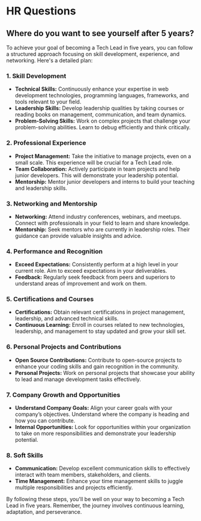 # HR Questions

## Where do you want to see yourself after 5 years?

To achieve your goal of becoming a Tech Lead in five years, you can follow a structured approach focusing on skill development, experience, and networking. Here's a detailed plan:

### 1. **Skill Development**
   - **Technical Skills:** Continuously enhance your expertise in web development technologies, programming languages, frameworks, and tools relevant to your field.
   - **Leadership Skills:** Develop leadership qualities by taking courses or reading books on management, communication, and team dynamics.
   - **Problem-Solving Skills:** Work on complex projects that challenge your problem-solving abilities. Learn to debug efficiently and think critically.

### 2. **Professional Experience**
   - **Project Management:** Take the initiative to manage projects, even on a small scale. This experience will be crucial for a Tech Lead role.
   - **Team Collaboration:** Actively participate in team projects and help junior developers. This will demonstrate your leadership potential.
   - **Mentorship:** Mentor junior developers and interns to build your teaching and leadership skills.

### 3. **Networking and Mentorship**
   - **Networking:** Attend industry conferences, webinars, and meetups. Connect with professionals in your field to learn and share knowledge.
   - **Mentorship:** Seek mentors who are currently in leadership roles. Their guidance can provide valuable insights and advice.

### 4. **Performance and Recognition**
   - **Exceed Expectations:** Consistently perform at a high level in your current role. Aim to exceed expectations in your deliverables.
   - **Feedback:** Regularly seek feedback from peers and superiors to understand areas of improvement and work on them.

### 5. **Certifications and Courses**
   - **Certifications:** Obtain relevant certifications in project management, leadership, and advanced technical skills.
   - **Continuous Learning:** Enroll in courses related to new technologies, leadership, and management to stay updated and grow your skill set.

### 6. **Personal Projects and Contributions**
   - **Open Source Contributions:** Contribute to open-source projects to enhance your coding skills and gain recognition in the community.
   - **Personal Projects:** Work on personal projects that showcase your ability to lead and manage development tasks effectively.

### 7. **Company Growth and Opportunities**
   - **Understand Company Goals:** Align your career goals with your company’s objectives. Understand where the company is heading and how you can contribute.
   - **Internal Opportunities:** Look for opportunities within your organization to take on more responsibilities and demonstrate your leadership potential.

### 8. **Soft Skills**
   - **Communication:** Develop excellent communication skills to effectively interact with team members, stakeholders, and clients.
   - **Time Management:** Enhance your time management skills to juggle multiple responsibilities and projects efficiently.

By following these steps, you'll be well on your way to becoming a Tech Lead in five years. Remember, the journey involves continuous learning, adaptation, and perseverance.